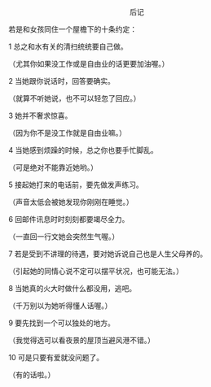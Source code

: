 <p align="center">后记</p>

若是和女孩同住一个屋檐下的十条约定：

1 总之和水有关的清扫统统要自己做。

（尤其你如果没工作或是自由业的话更要加油喔。）

2 当她跟你说话时，回答要确实。

（就算不听她说，也不可以轻忽了回应。）

3 她并不奢求惊喜。

（因为你不是没工作就是自由业嘛。）

4 当她感到烦躁的时候，总之你也要手忙脚乱。

（可是绝对不能靠近她哟。）

5 接起她打来的电话前，要先做发声练习。

（声音太低会被她发现你刚刚在睡觉。）

6 回邮件讯息时时刻刻都要竭尽全力。

（一直回一行文她会突然生气喔。）

7 若是受到不讲理的待遇，要对她诉说自己也是人生父母养的。

（引起她的同情心说不定可以摆平状况，也可能无法。）

8 当她真的火大时做什么都没用，逃吧。

（千万别以为她听得懂人话喔。）

9 要先找到一个可以独处的地方。

（我觉得选可以看夜景的屋顶当避风港不错。）

10 可是只要有爱就没问题了。

（有的话啦。）

